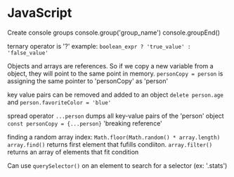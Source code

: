 # JavaScript

Create console groups
console.group('group_name')
console.groupEnd()

ternary operator is '?' example: `boolean_expr ? 'true_value' : 'false_value'`

Objects and arrays are references. So if we copy a new variable from a object, they will point to the same point in memory.
`personCopy = person` is assigning the same pointer to 'personCopy' as 'person'

key value pairs can be removed and added to an object
`delete person.age` and `person.favoriteColor = 'blue'`

spread operator `...person` dumps all key-value pairs of the 'person' object
`const personCopy = {...person}` 'breaking reference'

finding a random array index: `Math.floor(Math.random() * array.length)`
`array.find()` returns first element that fufills condiiton.
`array.filter()` returns an array of elements that fit condition

Can use `querySelector()` on an element to search for a selector (ex: '.stats')
